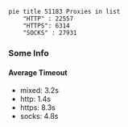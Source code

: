 
```mermaid
pie title 51183 Proxies in list
    "HTTP" : 22557
    "HTTPS": 6314
    "SOCKS" : 27931
```

### Some Info
#### Average Timeout

- mixed: 3.2s
- http: 1.4s
- https: 8.3s
- socks: 4.8s